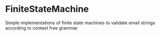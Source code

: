 # FiniteStateMachine
Simple implementations of finite state machines to validate email strings according to context free grammar

